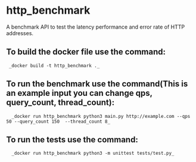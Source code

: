 # http_benchmark
A benchmark API to test the latency performance and error rate of HTTP addresses.

## To build the docker file use the command:
     _docker build -t http_benchmark ._ 
     
## To run the benchmark use the command(This is an example input you can change qps, query_count, thread_count):
      _docker run http_benchmark python3 main.py http://example.com --qps 50 --query_count 150  --thread_count 8_ 
      
## To run the tests use the command:
      _docker run http_benchmark python3 -m unittest tests/test.py_ 
